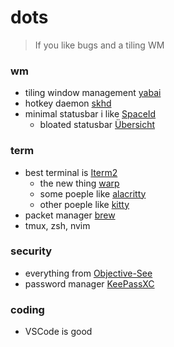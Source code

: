 # dots

> If you like bugs and a tiling WM

### wm

- tiling window management [yabai](https://github.com/koekeishiya/yabai)
- hotkey daemon [skhd](https://github.com/koekeishiya/skhd)
- minimal statusbar i like [SpaceId](https://github.com/dshnkao/SpaceId)
  - bloated statusbar [Übersicht](http://tracesof.net/uebersicht/)


### term

- best terminal is [Iterm2](https://iterm2.com/)
  - the new thing [warp](https://www.warp.dev/)
  - some poeple like [alacritty](https://alacritty.org/)
  - other poeple like [kitty](https://github.com/kovidgoyal/kitty)
- packet manager [brew](https://brew.sh/)
- tmux, zsh, nvim

### security

- everything from [Objective-See](https://objective-see.com/products.html)
- password manager [KeePassXC](https://keepassxc.org/)

### coding

- VSCode is good
